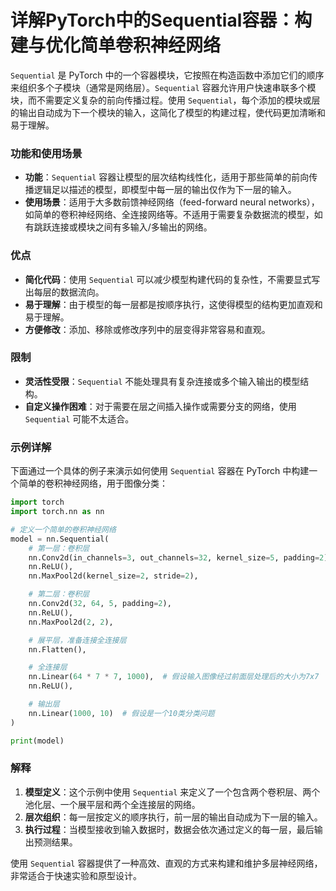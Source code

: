 # 详解PyTorch中的Sequential容器：构建与优化简单卷积神经网络

`Sequential` 是 PyTorch 中的一个容器模块，它按照在构造函数中添加它们的顺序来组织多个子模块（通常是网络层）。`Sequential` 容器允许用户快速串联多个模块，而不需要定义复杂的前向传播过程。使用 `Sequential`，每个添加的模块或层的输出自动成为下一个模块的输入，这简化了模型的构建过程，使代码更加清晰和易于理解。

### 功能和使用场景
- **功能**：`Sequential` 容器让模型的层次结构线性化，适用于那些简单的前向传播逻辑足以描述的模型，即模型中每一层的输出仅作为下一层的输入。
- **使用场景**：适用于大多数前馈神经网络（feed-forward neural networks），如简单的卷积神经网络、全连接网络等。不适用于需要复杂数据流的模型，如有跳跃连接或模块之间有多输入/多输出的网络。

### 优点
- **简化代码**：使用 `Sequential` 可以减少模型构建代码的复杂性，不需要显式写出每层的数据流向。
- **易于理解**：由于模型的每一层都是按顺序执行，这使得模型的结构更加直观和易于理解。
- **方便修改**：添加、移除或修改序列中的层变得非常容易和直观。

### 限制
- **灵活性受限**：`Sequential` 不能处理具有复杂连接或多个输入输出的模型结构。
- **自定义操作困难**：对于需要在层之间插入操作或需要分支的网络，使用 `Sequential` 可能不太适合。

### 示例详解

下面通过一个具体的例子来演示如何使用 `Sequential` 容器在 PyTorch 中构建一个简单的卷积神经网络，用于图像分类：

```python
import torch
import torch.nn as nn

# 定义一个简单的卷积神经网络
model = nn.Sequential(
    # 第一层：卷积层
    nn.Conv2d(in_channels=3, out_channels=32, kernel_size=5, padding=2),
    nn.ReLU(),
    nn.MaxPool2d(kernel_size=2, stride=2),

    # 第二层：卷积层
    nn.Conv2d(32, 64, 5, padding=2),
    nn.ReLU(),
    nn.MaxPool2d(2, 2),

    # 展平层，准备连接全连接层
    nn.Flatten(),

    # 全连接层
    nn.Linear(64 * 7 * 7, 1000),  # 假设输入图像经过前面层处理后的大小为7x7
    nn.ReLU(),

    # 输出层
    nn.Linear(1000, 10)  # 假设是一个10类分类问题
)

print(model)
```

### 解释
1. **模型定义**：这个示例中使用 `Sequential` 来定义了一个包含两个卷积层、两个池化层、一个展平层和两个全连接层的网络。
2. **层次组织**：每一层按定义的顺序执行，前一层的输出自动成为下一层的输入。
3. **执行过程**：当模型接收到输入数据时，数据会依次通过定义的每一层，最后输出预测结果。

使用 `Sequential` 容器提供了一种高效、直观的方式来构建和维护多层神经网络，非常适合于快速实验和原型设计。
